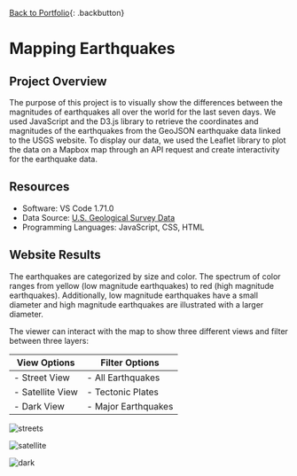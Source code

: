 [Back to Portfolio](https://dosanity.github.io/){: .backbutton}

# Mapping Earthquakes

## Project Overview

The purpose of this project is to visually show the differences between the magnitudes of earthquakes all over the world for the last seven days. We used JavaScript and the D3.js library to retrieve the coordinates and magnitudes of the earthquakes from the GeoJSON earthquake data linked to the USGS website. To display our data, we used the Leaflet library to plot the data on a Mapbox map through an API request and create interactivity for the earthquake data.

## Resources
+ Software: VS Code 1.71.0
+ Data Source: [U.S. Geological Survey Data](https://www.usgs.gov/programs/earthquake-hazards/earthquakes)
+ Programming Languages: JavaScript, CSS, HTML

## Website Results

The earthquakes are categorized by size and color. The spectrum of color ranges from yellow (low magnitude earthquakes) to red (high magnitude earthquakes). Additionally, low magnitude earthquakes have a small diameter and high magnitude earthquakes are illustrated with a larger diameter.

The viewer can interact with the map to show three different views and filter between three layers: 

| View Options       | Filter Options      |
| ------------------ | ------------------- |
| - Street View      | - All Earthquakes   |
| - Satellite View   | - Tectonic Plates   |
| - Dark View        | - Major Earthquakes |

![streets](https://user-images.githubusercontent.com/29410712/194958569-4a5aa285-6f91-4ef4-8846-583fc51121db.png)

![satellite](https://user-images.githubusercontent.com/29410712/194958581-8e88f0c2-870a-4344-8922-a3e6e5f2ec1b.png)

![dark](https://user-images.githubusercontent.com/29410712/194958587-09becb86-65d9-4830-9e47-baf13baa7ac7.png)